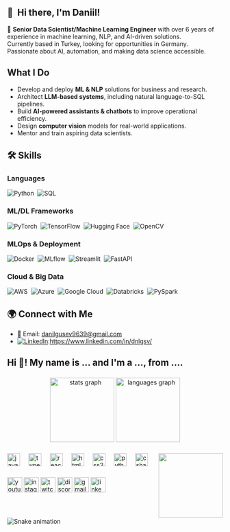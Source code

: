 ## 👋  &nbsp;Hi there, I'm Daniil!

🚀 **Senior Data Scientist/Machine Learning Engineer** with over 6 years of experience in machine learning, NLP, and AI-driven solutions.  
Currently based in Turkey, looking for opportunities in Germany.  
Passionate about AI, automation, and making data science accessible.  

## What I Do
- Develop and deploy **ML & NLP** solutions for business and research.  
- Architect **LLM-based systems**, including natural language-to-SQL pipelines.  
- Build **AI-powered assistants & chatbots** to improve operational efficiency.  
- Design **computer vision** models for real-world applications.  
- Mentor and train aspiring data scientists.  

## 🛠️ Skills  

### **Languages**  
![Python](https://img.shields.io/badge/-Python-333333?style=flat&logo=python)&nbsp; 
![SQL](https://img.shields.io/badge/-SQL-333333?style=flat&logo=sqlite)&nbsp;  

### **ML/DL Frameworks**  
![PyTorch](https://img.shields.io/badge/-PyTorch-333333?style=flat&logo=pytorch)&nbsp;
![TensorFlow](https://img.shields.io/badge/-TensorFlow-333333?style=flat&logo=tensorflow)&nbsp;
![Hugging Face](https://img.shields.io/badge/-Hugging%20Face-333333?style=flat&logo=hugging-face)&nbsp;
![OpenCV](https://img.shields.io/badge/-OpenCV-333333?style=flat&logo=opencv)&nbsp;  

### **MLOps & Deployment**  
![Docker](https://img.shields.io/badge/-Docker-333333?style=flat&logo=docker)&nbsp;
![MLflow](https://img.shields.io/badge/-MLflow-333333?style=flat&logo=mlflow)&nbsp;
![Streamlit](https://img.shields.io/badge/-Streamlit-333333?style=flat&logo=streamlit)&nbsp;
![FastAPI](https://img.shields.io/badge/-FastAPI-333333?style=flat&logo=fastapi)&nbsp;  

### **Cloud & Big Data**  
![AWS](https://img.shields.io/badge/-AWS-333333?style=flat&logo=amazonwebservices&logoColor=FF9900)&nbsp;
![Azure](https://img.shields.io/badge/-Azure-333333?style=flat&logo=microsoftazure&logoColor=0078D4)&nbsp;
![Google Cloud](https://img.shields.io/badge/-Google_Cloud-333333?style=flat&logo=google-cloud)&nbsp;
![Databricks](https://img.shields.io/badge/-Databricks-333333?style=flat&logo=databricks)&nbsp;
![PySpark](https://img.shields.io/badge/-PySpark-333333?style=flat&logo=apache-spark)&nbsp;  

## 🌍 Connect with Me  
- 📧 Email: danilgusev9639@gmail.com  
- [![LinkedIn](https://img.shields.io/badge/LinkedIn-0A66C2?style=flat&logo=linkedin&logoColor=white)](https://www.linkedin.com/in/dnlgsv/):https://www.linkedin.com/in/dnlgsv/

<h2 align="left">Hi 👋! My name is ... and I'm a ..., from ....</h2>

###

<div align="center">
  <img src="https://github-readme-stats.vercel.app/api?username=maurodesouza&hide_title=false&hide_rank=false&show_icons=true&include_all_commits=true&count_private=true&disable_animations=false&theme=dracula&locale=en&hide_border=false" height="150" alt="stats graph"  />
  <img src="https://github-readme-stats.vercel.app/api/top-langs?username=maurodesouza&locale=en&hide_title=false&layout=compact&card_width=320&langs_count=5&theme=dracula&hide_border=false" height="150" alt="languages graph"  />
</div>

###

<img align="right" height="150" src="https://i.imgflip.com/65efzo.gif"  />

###

<div align="left">
  <img src="https://cdn.jsdelivr.net/gh/devicons/devicon/icons/javascript/javascript-original.svg" height="30" alt="javascript logo"  />
  <img width="12" />
  <img src="https://cdn.jsdelivr.net/gh/devicons/devicon/icons/typescript/typescript-original.svg" height="30" alt="typescript logo"  />
  <img width="12" />
  <img src="https://cdn.jsdelivr.net/gh/devicons/devicon/icons/react/react-original.svg" height="30" alt="react logo"  />
  <img width="12" />
  <img src="https://cdn.jsdelivr.net/gh/devicons/devicon/icons/html5/html5-original.svg" height="30" alt="html5 logo"  />
  <img width="12" />
  <img src="https://cdn.jsdelivr.net/gh/devicons/devicon/icons/css3/css3-original.svg" height="30" alt="css3 logo"  />
  <img width="12" />
  <img src="https://cdn.jsdelivr.net/gh/devicons/devicon/icons/python/python-original.svg" height="30" alt="python logo"  />
  <img width="12" />
  <img src="https://cdn.jsdelivr.net/gh/devicons/devicon/icons/csharp/csharp-original.svg" height="30" alt="csharp logo"  />
</div>

###

<div align="left">
  <img src="https://img.shields.io/static/v1?message=Youtube&logo=youtube&label=&color=FF0000&logoColor=white&labelColor=&style=for-the-badge" height="35" alt="youtube logo"  />
  <img src="https://img.shields.io/static/v1?message=Instagram&logo=instagram&label=&color=E4405F&logoColor=white&labelColor=&style=for-the-badge" height="35" alt="instagram logo"  />
  <img src="https://img.shields.io/static/v1?message=Twitch&logo=twitch&label=&color=9146FF&logoColor=white&labelColor=&style=for-the-badge" height="35" alt="twitch logo"  />
  <img src="https://img.shields.io/static/v1?message=Discord&logo=discord&label=&color=7289DA&logoColor=white&labelColor=&style=for-the-badge" height="35" alt="discord logo"  />
  <img src="https://img.shields.io/static/v1?message=Gmail&logo=gmail&label=&color=D14836&logoColor=white&labelColor=&style=for-the-badge" height="35" alt="gmail logo"  />
  <img src="https://img.shields.io/static/v1?message=LinkedIn&logo=linkedin&label=&color=0077B5&logoColor=white&labelColor=&style=for-the-badge" height="35" alt="linkedin logo"  />
</div>

###

<br clear="both">

<img src="https://raw.githubusercontent.com/maurodesouza/maurodesouza/output/snake.svg" alt="Snake animation" />

###
